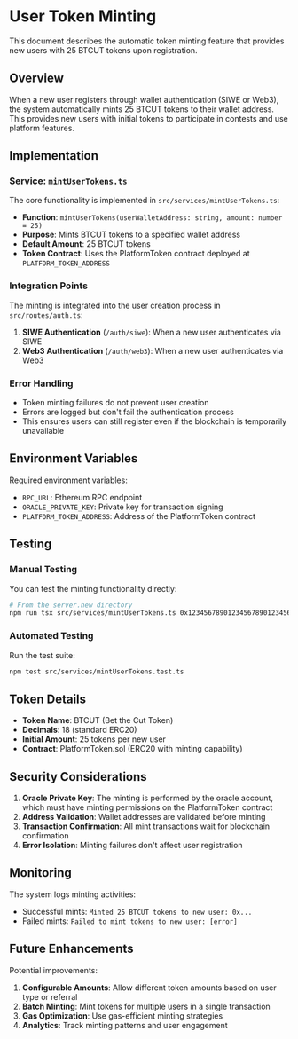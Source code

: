 # User Token Minting

This document describes the automatic token minting feature that provides new users with 25 BTCUT tokens upon registration.

## Overview

When a new user registers through wallet authentication (SIWE or Web3), the system automatically mints 25 BTCUT tokens to their wallet address. This provides new users with initial tokens to participate in contests and use platform features.

## Implementation

### Service: `mintUserTokens.ts`

The core functionality is implemented in `src/services/mintUserTokens.ts`:

- **Function**: `mintUserTokens(userWalletAddress: string, amount: number = 25)`
- **Purpose**: Mints BTCUT tokens to a specified wallet address
- **Default Amount**: 25 BTCUT tokens
- **Token Contract**: Uses the PlatformToken contract deployed at `PLATFORM_TOKEN_ADDRESS`

### Integration Points

The minting is integrated into the user creation process in `src/routes/auth.ts`:

1. **SIWE Authentication** (`/auth/siwe`): When a new user authenticates via SIWE
2. **Web3 Authentication** (`/auth/web3`): When a new user authenticates via Web3

### Error Handling

- Token minting failures do not prevent user creation
- Errors are logged but don't fail the authentication process
- This ensures users can still register even if the blockchain is temporarily unavailable

## Environment Variables

Required environment variables:

- `RPC_URL`: Ethereum RPC endpoint
- `ORACLE_PRIVATE_KEY`: Private key for transaction signing
- `PLATFORM_TOKEN_ADDRESS`: Address of the PlatformToken contract

## Testing

### Manual Testing

You can test the minting functionality directly:

```bash
# From the server.new directory
npm run tsx src/services/mintUserTokens.ts 0x1234567890123456789012345678901234567890 25
```

### Automated Testing

Run the test suite:

```bash
npm test src/services/mintUserTokens.test.ts
```

## Token Details

- **Token Name**: BTCUT (Bet the Cut Token)
- **Decimals**: 18 (standard ERC20)
- **Initial Amount**: 25 tokens per new user
- **Contract**: PlatformToken.sol (ERC20 with minting capability)

## Security Considerations

1. **Oracle Private Key**: The minting is performed by the oracle account, which must have minting permissions on the PlatformToken contract
2. **Address Validation**: Wallet addresses are validated before minting
3. **Transaction Confirmation**: All mint transactions wait for blockchain confirmation
4. **Error Isolation**: Minting failures don't affect user registration

## Monitoring

The system logs minting activities:

- Successful mints: `Minted 25 BTCUT tokens to new user: 0x...`
- Failed mints: `Failed to mint tokens to new user: [error]`

## Future Enhancements

Potential improvements:

1. **Configurable Amounts**: Allow different token amounts based on user type or referral
2. **Batch Minting**: Mint tokens for multiple users in a single transaction
3. **Gas Optimization**: Use gas-efficient minting strategies
4. **Analytics**: Track minting patterns and user engagement

